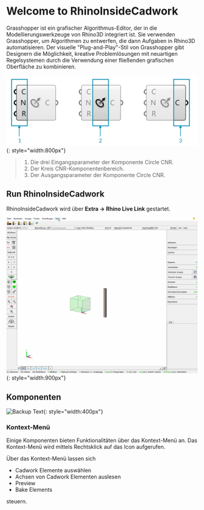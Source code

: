 # Welcome to RhinoInsideCadwork

Grasshopper ist ein grafischer Algorithmus-Editor, der in die Modellierungswerkzeuge von Rhino3D integriert ist. Sie verwenden Grasshopper, um Algorithmen zu entwerfen, die dann Aufgaben in Rhino3D automatisieren.
Der visuelle "Plug-and-Play"-Stil von Grasshopper gibt Designern die Möglichkeit, kreative Problemlösungen mit neuartigen Regelsystemen durch die Verwendung einer fließenden grafischen Oberfläche zu kombinieren.

![Backup Text](img/process.png "https://modelab.gitbooks.io/grasshopper-primer/content/1-foundations/1-2/2_grasshopper-component-parts.html"){: style="width:800px"}

> 1. Die drei Eingangsparameter der Komponente Circle CNR.
> 2. Der Kreis CNR-Komponentenbereich.
> 3. Der Ausgangsparameter der Komponente Circle CNR.


## Run RhinoInsideCadwork

RhinoInsideCadwork wird über **Extra -> Rhino Live Link** gestartet. 

![GIF](img/run.gif){: style="width:900px"}

## Komponenten

![Backup Text](/img/comps.png "BREP"){: style="width:400px"}

### Kontext-Menü

Einige Komponenten bieten Funktionalitäten über das Kontext-Menü an. Das Kontext-Menü wird mittels Rechtsklick auf das Icon aufgerufen. <br>

Über das Kontext-Menü lassen sich

* Cadwork Elemente auswählen
* Achsen von Cadwork Elementen auslesen
* Preview 
* Bake Elements <br>

steuern. 


